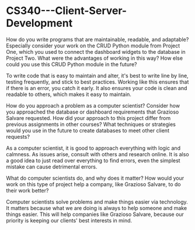 # CS340---Client-Server-Development

How do you write programs that are maintainable, readable, and adaptable? Especially consider your work on the CRUD Python module from Project One, which you used to connect the dashboard widgets to the database in Project Two. What were the advantages of working in this way? How else could you use this CRUD Python module in the future?

To write code that is easy to maintain and alter, it's best to write line by line, testing frequently, and stick to best practices.  Working like this ensures that if there is an error, you catch it early.  It also ensures your code is clean and readable to others, which makes it easy to maintain.

How do you approach a problem as a computer scientist? Consider how you approached the database or dashboard requirements that Grazioso Salvare requested. How did your approach to this project differ from previous assignments in other courses? What techniques or strategies would you use in the future to create databases to meet other client requests?

As a computer scientist, it is good to approach everything with logic and calmness.  As issues arise, consult with others and research online.  It is also a good idea to just read over everything to find errors, even the simplest mistake can cause detrimental errors.

What do computer scientists do, and why does it matter? How would your work on this type of project help a company, like Grazioso Salvare, to do their work better?

Computer scientists solve problems and make things easier via technology.  It matters because what we are doing is always to help someone and make things easier.  This will help companies like Grazioso Salvare, because our priority is keeping our clients' best interests in mind.

